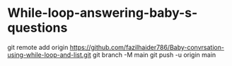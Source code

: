 # While-loop-answering-baby-s-questions
git remote add origin https://github.com/fazilhaider786/Baby-convrsation-using-while-loop-and-list.git git branch -M main git push -u origin main
